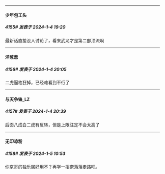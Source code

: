 
*****

####  少年包工头  
##### 4155#       发表于 2024-1-4 19:20

最新话直接没人讨论了，看来武龙才是第二部顶流啊


*****

####  洋葱葱  
##### 4156#       发表于 2024-1-4 20:05

二虎逼格狂掉，已经难看到不行了


*****

####  与天争锋_LZ  
##### 4157#       发表于 2024-1-4 20:39

后面八成白二虎有反转，但是上限注定不会太高了


*****

####  无印凉粉  
##### 4158#       发表于 2024-1-5 10:53

你京哥的独乐屠好用不？再学一招奈落落走路吧。

